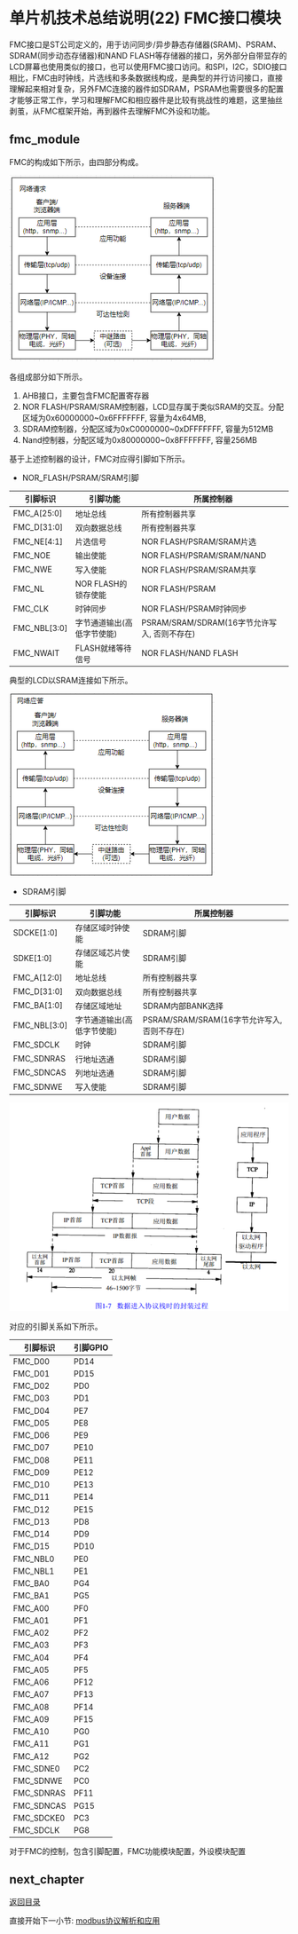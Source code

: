 # 单片机技术总结说明(22) FMC接口模块

FMC接口是ST公司定义的，用于访问同步/异步静态存储器(SRAM)、PSRAM、SDRAM(同步动态存储器)和NAND FLASH等存储器的接口，另外部分自带显存的LCD屏幕也使用类似的接口，也可以使用FMC接口访问。和SPI，I2C，SDIO接口相比，FMC由时钟线，片选线和多条数据线构成，是典型的并行访问接口，直接理解起来相对复杂，另外FMC连接的器件如SDRAM，PSRAM也需要很多的配置才能够正常工作，学习和理解FMC和相应器件是比较有挑战性的难题，这里抽丝剥茧，从FMC框架开始，再到器件去理解FMC外设和功能。

## fmc_module

FMC的构成如下所示，由四部分构成。

![image](image/19_01.png)

各组成部分如下所示。

1. AHB接口，主要包含FMC配置寄存器
2. NOR FLASH/PSRAM/SRAM控制器，LCD显存属于类似SRAM的交互。分配区域为0x60000000~0x6FFFFFFF, 容量为4x64MB,
3. SDRAM控制器，分配区域为0xC0000000~0xDFFFFFFF, 容量为512MB
4. Nand控制器，分配区域为0x80000000~0x8FFFFFFF, 容量256MB

基于上述控制器的设计，FMC对应得引脚如下所示。

- NOR_FLASH/PSRAM/SRAM引脚

| 引脚标识 | 引脚功能 | 所属控制器 |
| --- | --- | --- |
| FMC_A[25:0] | 地址总线 | 所有控制器共享 |
| FMC_D[31:0] | 双向数据总线 | 所有控制器共享 |
| FMC_NE[4:1] | 片选信号 | NOR FLASH/PSRAM/SRAM片选 |
| FMC_NOE |  输出使能   | NOR FLASH/PSRAM/SRAM/NAND |
| FMC_NWE |  写入使能   | NOR FLASH/PSRAM/SRAM共享 |
| FMC_NL | NOR FLASH的锁存使能  | NOR FLASH/PSRAM |
| FMC_CLK | 时钟同步 | NOR FLASH/PSRAM时钟同步 |
| FMC_NBL[3:0] | 字节通道输出(高低字节使能) | PSRAM/SRAM/SDRAM(16字节允许写入, 否则不存在) |
| FMC_NWAIT | FLASH就绪等待信号    | NOR FLASH/NAND FLASH |

典型的LCD以SRAM连接如下所示。

![image](image/19_02.png)

- SDRAM引脚

| 引脚标识 | 引脚功能 | 所属控制器 |
| --- | --- | --- |
| SDCKE[1:0] | 存储区域时钟使能 | SDRAM引脚 |
| SDKE[1:0] | 存储区域芯片使能 | SDRAM引脚 |
| FMC_A[12:0] | 地址总线 | 所有控制器共享 |
| FMC_D[31:0] | 双向数据总线 | 所有控制器共享 |
| FMC_BA[1:0] | 存储区域地址 | SDRAM内部BANK选择 |
| FMC_NBL[3:0] | 字节通道输出(高低字节使能) | PSRAM/SRAM/SRAM(16字节允许写入, 否则不存在) |
| FMC_SDCLK | 时钟 | SDRAM引脚 |
| FMC_SDNRAS | 行地址选通 | SDRAM引脚 |
| FMC_SDNCAS | 列地址选通 | SDRAM引脚 |
| FMC_SDNWE | 写入使能 | SDRAM引脚 |

![image](image/19_03.png)

对应的引脚关系如下所示。

| 引脚标识 | 引脚GPIO |
| --- | --- |
| FMC_D00 | PD14 |
| FMC_D01 | PD15 |
| FMC_D02 | PD0 |
| FMC_D03 | PD1 |
| FMC_D04 | PE7|
| FMC_D05 | PE8 |
| FMC_D06 | PE9 |
| FMC_D07 | PE10 |
| FMC_D08 | PE11 |
| FMC_D09 | PE12 |
| FMC_D10 | PE13 |
| FMC_D11 | PE14 |
| FMC_D12 | PE15 |
| FMC_D13 | PD8 |
| FMC_D14 | PD9 |
| FMC_D15 | PD10 |
| FMC_NBL0 | PE0 |
| FMC_NBL1 | PE1 |
| FMC_BA0 | PG4 |
| FMC_BA1 | PG5 |
| FMC_A00 | PF0 |
| FMC_A01 | PF1 |
| FMC_A02 | PF2 |
| FMC_A03 | PF3 |
| FMC_A04 | PF4 |
| FMC_A05 | PF5 |
| FMC_A06 | PF12 |
| FMC_A07 | PF13 |
| FMC_A08 | PF14 |
| FMC_A09 | PF15 |
| FMC_A10 | PG0 |
| FMC_A11 | PG1 |
| FMC_A12 | PG2 |
| FMC_SDNE0 | PC2 |
| FMC_SDNWE | PC0 |
| FMC_SDNRAS | PF11 | 
| FMC_SDNCAS | PG15 |
| FMC_SDCKE0 | PC3 |
| FMC_SDCLK | PG8 |

对于FMC的控制，包含引脚配置，FMC功能模块配置，外设模块配置

## next_chapter

[返回目录](./../README.md)

直接开始下一小节: [modbus协议解析和应用](./ch23.modbus.md)


